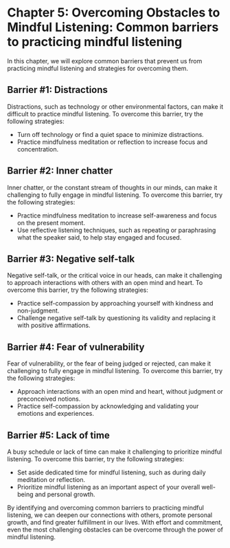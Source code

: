 Chapter 5: Overcoming Obstacles to Mindful Listening: Common barriers to practicing mindful listening
=====================================================================================================

In this chapter, we will explore common barriers that prevent us from practicing mindful listening and strategies for overcoming them.

Barrier #1: Distractions
------------------------

Distractions, such as technology or other environmental factors, can make it difficult to practice mindful listening. To overcome this barrier, try the following strategies:

* Turn off technology or find a quiet space to minimize distractions.
* Practice mindfulness meditation or reflection to increase focus and concentration.

Barrier #2: Inner chatter
-------------------------

Inner chatter, or the constant stream of thoughts in our minds, can make it challenging to fully engage in mindful listening. To overcome this barrier, try the following strategies:

* Practice mindfulness meditation to increase self-awareness and focus on the present moment.
* Use reflective listening techniques, such as repeating or paraphrasing what the speaker said, to help stay engaged and focused.

Barrier #3: Negative self-talk
------------------------------

Negative self-talk, or the critical voice in our heads, can make it challenging to approach interactions with others with an open mind and heart. To overcome this barrier, try the following strategies:

* Practice self-compassion by approaching yourself with kindness and non-judgment.
* Challenge negative self-talk by questioning its validity and replacing it with positive affirmations.

Barrier #4: Fear of vulnerability
---------------------------------

Fear of vulnerability, or the fear of being judged or rejected, can make it challenging to fully engage in mindful listening. To overcome this barrier, try the following strategies:

* Approach interactions with an open mind and heart, without judgment or preconceived notions.
* Practice self-compassion by acknowledging and validating your emotions and experiences.

Barrier #5: Lack of time
------------------------

A busy schedule or lack of time can make it challenging to prioritize mindful listening. To overcome this barrier, try the following strategies:

* Set aside dedicated time for mindful listening, such as during daily meditation or reflection.
* Prioritize mindful listening as an important aspect of your overall well-being and personal growth.

By identifying and overcoming common barriers to practicing mindful listening, we can deepen our connections with others, promote personal growth, and find greater fulfillment in our lives. With effort and commitment, even the most challenging obstacles can be overcome through the power of mindful listening.


